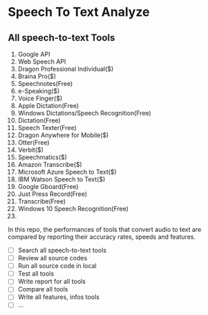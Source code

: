 # Speech To Text Analyze

## All speech-to-text Tools
1. Google API
2. Web Speech API
3. Dragon Professional Individual($)
4. Braina Pro($)
5. Speechnotes(Free)
6. e-Speaking($) 
7. Voice Finger($)
8. Apple Dictation(Free)
9. Windows Dictations/Speech Recognition(Free)
10. Dictation(Free)
11. Speech Texter(Free)
12. Dragon Anywhere for Mobile($)
13. Otter(Free)
14. Verbit($)
15. Speechmatics($)
16. Amazon Transcribe($)
17. Microsoft Azure Speech to Text($)
18. IBM Watson Speech to Text($)
19. Google Gboard(Free)
20. Just Press Record(Free)
21. Transcribe(Free)
22. Windows 10 Speech Recognition(Free)
23. 


In this repo, the performances of tools that convert audio to text are compared by reporting their accuracy rates, speeds and features.

- [ ] Search all speech-to-text tools
- [ ] Review all source codes
- [ ] Run all source code in local
- [ ] Test all tools
- [ ] Write report for all tools
- [ ] Compare all tools
- [ ] Write all features, infos tools
- [ ] ...